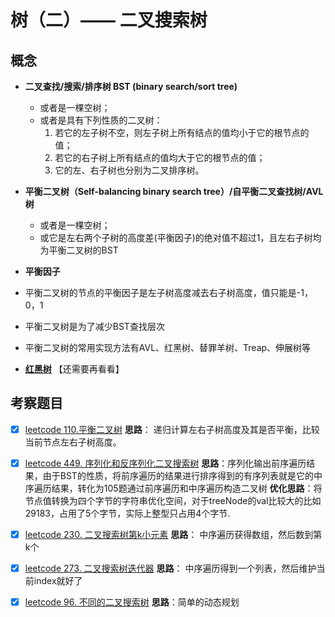 # 树（二）—— 二叉搜索树
## 概念
* **二叉查找/搜索/排序树  BST (binary search/sort tree)**
	* 或者是一棵空树；
	* 或者是具有下列性质的二叉树：
		1. 若它的左子树不空，则左子树上所有结点的值均小于它的根节点的值；
		2. 若它的右子树上所有结点的值均大于它的根节点的值；
		3. 它的左、右子树也分别为二叉排序树。

* **平衡二叉树（Self-balancing binary search tree）/自平衡二叉查找树/AVL树**
	* 或者是一棵空树；
	* 或它是左右两个子树的高度差(平衡因子)的绝对值不超过1，且左右子树均为平衡二叉树的BST
	
* **平衡因子**
	
* 平衡二叉树的节点的平衡因子是左子树高度减去右子树高度，值只能是-1，0，1
	
* 平衡二叉树是为了减少BST查找层次

* 平衡二叉树的常用实现方法有AVL、红黑树、替罪羊树、Treap、伸展树等

* [**红黑树**](https://mp.weixin.qq.com/s/qeTvShB42ou60NCEJPKFCQ)  【还需要再看看】

	
## 考察题目
- [x] [leetcode 110.平衡二叉树](https://leetcode-cn.com/submissions/detail/43802941/) 
**思路**： 递归计算左右子树高度及其是否平衡，比较当前节点左右子树高度。
- [x] [leetcode 449. 序列化和反序列化二叉搜索树](https://leetcode-cn.com/submissions/detail/43963067/)
**思路**：序列化输出前序遍历结果，由于BST的性质，将前序遍历的结果进行排序得到的有序列表就是它的中序遍历结果，转化为105题通过前序遍历和中序遍历构造二叉树
**优化思路**：将节点值转换为四个字节的字符串优化空间，对于treeNode的val比较大的比如29183，占用了5个字节，实际上整型只占用4个字节.
- [x] [leetcode 230. 二叉搜索树第k小元素](https://leetcode-cn.com/submissions/detail/43965662/)
**思路**： 中序遍历获得数组，然后数到第k个
- [x]  [leetcode 273. 二叉搜索树迭代器](https://leetcode-cn.com/submissions/detail/43970138/)
**思路**： 中序遍历得到一个列表，然后维护当前index就好了
- [x] [leetcode 96. 不同的二叉搜索树](https://leetcode-cn.com/submissions/detail/43975477/)
**思路**：简单的动态规划

